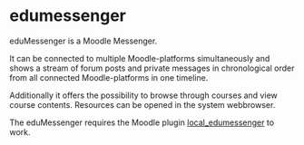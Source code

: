 # edumessenger
eduMessenger is a Moodle Messenger.

It can be connected to multiple Moodle-platforms simultaneously and shows a stream of forum posts and private messages in chronological order from all connected Moodle-platforms in one timeline. 

Additionally it offers the possibility to browse through courses and view course contents. Resources can be opened in the system webbrowser.

The eduMessenger requires the Moodle plugin [local_edumessenger](https://github.com/rschrenk/moodle-local_edumessenger) to work.
